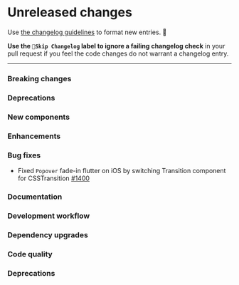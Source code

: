 # Unreleased changes

Use [the changelog guidelines](https://git.io/polaris-changelog-guidelines) to format new entries. 💜

**Use the `🤖Skip Changelog` label to ignore a failing changelog check** in your pull request if you feel the code changes do not warrant a changelog entry.

---

### Breaking changes

### Deprecations

### New components

### Enhancements

### Bug fixes

- Fixed `Popover` fade-in flutter on iOS by switching Transition component for CSSTransition [#1400](https://github.com/Shopify/polaris-react/pull/1400)

### Documentation

### Development workflow

### Dependency upgrades

### Code quality

### Deprecations
